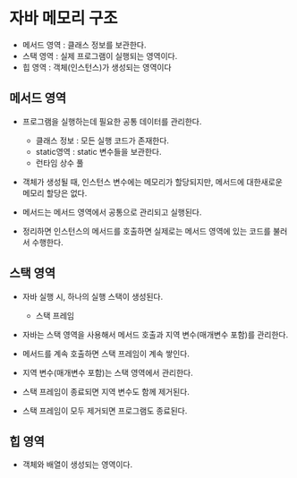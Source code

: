 # 자바 메모리 구조 
- 메서드 영역 : 클래스 정보를 보관한다.
- 스택 영역 : 실제 프로그램이 실행되는 영역이다.
- 힙 영역 : 객체(인스턴스)가 생성되는 영역이다

## 메서드 영역
- 프로그램을 실행하는데 필요한 공통 데이터를 관리한다.
  - 클래스 정보 : 모든 실행 코드가 존재한다.
  - static영역 : static 변수들을 보관한다.
  - 런타임 상수 풀
 
- 객체가 생성될 때, 인스턴스 변수에는 메모리가 할당되지만, 메서드에 대한새로운 메모리 할당은 없다.
- 메서드는 메서드 영역에서 공통으로 관리되고 실행된다.
- 정리하면 인스턴스의 메서드를 호출하면 실제로는 메서드 영역에 있는 코드를 불러서 수행한다.

## 스택 영역 
- 자바 실행 시, 하나의 실행 스택이 생성된다.
  - 스택 프레임
 
- 자바는 스택 영역을 사용해서 메서드 호출과 지역 변수(매개변수 포함)를 관리한다.
- 메서드를 계속 호출하면 스택 프레임이 계속 쌓인다.
- 지역 변수(매개변수 포함)는 스택 영역에서 관리한다.
- 스택 프레임이 종료되면 지역 변수도 함께 제거된다.
- 스택 프레임이 모두 제거되면 프로그램도 종료된다.

## 힙 영역
- 객체와 배열이 생성되는 영역이다.






